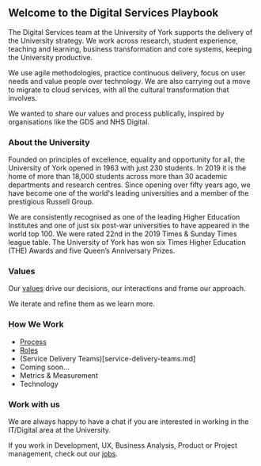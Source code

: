 ## Welcome to the Digital Services Playbook
The Digital Services team at the University of York supports the delivery of the University strategy. We work across research, student experience, teaching and learning, business transformation and core systems, keeping the University productive.

We use agile methodologies, practice continuous delivery, focus on user needs and value people over technology. We are also carrying out a move to migrate to cloud services, with all the cultural transformation that involves.

We wanted to share our values and process publically, inspired by organisations like the GDS and NHS Digital.

### About the University

Founded on principles of excellence, equality and opportunity for all, the University of York opened in 1963 with just 230 students. In 2019 it is the home of more than 18,000 students across more than 30 academic departments and research centres. Since opening over fifty years ago, we have become one of the world's leading universities and a member of the prestigious Russell Group.

We are consistently recognised as one of the leading Higher Education Institutes and one of just six post-war universities to have appeared in the world top 100. We were rated 22nd in the 2019 Times & Sunday Times league table. The University of York has won six Times Higher Education (THE) Awards and five Queen’s Anniversary Prizes.

### Values

Our [values](values.md) drive our decisions, our interactions and frame our approach.

We iterate and refine them as we learn more.

### How We Work
* [Process](process.md)
* [Roles](roles.md)
* (Service Delivery Teams)[service-delivery-teams.md]
* Coming soon...
* Metrics & Measurement
* Technology

### Work with us
We are always happy to have a chat if you are interested in working in the IT/Digital area at the University.

If you work in Development, UX, Business Analysis, Product or Project management, check out our [jobs](https://jobs.york.ac.uk/).
